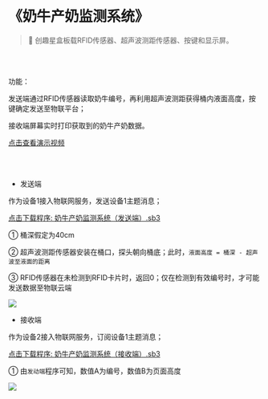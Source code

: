 # 《奶牛产奶监测系统》

> 🧰 创趣星盒板载RFID传感器、超声波测距传感器、按键和显示屏。

<br>
<br>

功能：

发送端通过RFID传感器读取奶牛编号，再利用超声波测距获得桶内液面高度，按键确定发送至物联平台；

接收端屏幕实时打印获取到的奶牛产奶数据。

<a href="https://www.cfunworld.com" target="_blank">点击查看演示视频</a>

<br><br>

- 发送端

作为设备1接入物联网服务，发送设备1主题消息；

<a href="/tutorial/starbox_collection/sb3/15/奶牛产奶监测系统（发送端）.sb3">点击下载程序: 奶牛产奶监测系统（发送端）.sb3</a>

① 桶深假定为40cm

② 超声波测距传感器安装在桶口，探头朝向桶底；此时，`液面高度 = 桶深 - 超声波至液面的距离`

③ RFID传感器在未检测到RFID卡片时，返回0；仅在检测到有效编号时，才可能发送数据至物联云端

<img src="/images/15/奶牛产奶监测系统（发送端）.png">

- 接收端

作为设备2接入物联网服务，订阅设备1主题消息；

<a href="/tutorial/starbox_collection/sb3/15/奶牛产奶监测系统（接收端）.sb3">点击下载程序: 奶牛产奶监测系统（接收端）.sb3</a>

① 由`发动端`程序可知，数值A为编号，数值B为页面高度

<img src="/images/15/奶牛产奶监测系统（接收端）.png">